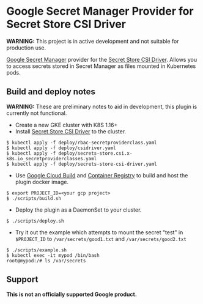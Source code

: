 # Google Secret Manager Provider for Secret Store CSI Driver

**WARNING:** This project is in active development and not suitable for
production use.

[Google Secret Manager](https://cloud.google.com/secret-manager/) provider for
the [Secret Store CSI
Driver](https://github.com/kubernetes-sigs/secrets-store-csi-driver). Allows you
to access secrets stored in Secret Manager as files mounted in Kubernetes pods.

## Build and deploy notes

**WARNING:** These are preliminary notes to aid in development, this plugin is currently not functional.

* Create a new GKE cluster with K8S 1.16+
* Install [Secret Store CSI Driver](https://github.com/kubernetes-sigs/secrets-store-csi-driver) to the cluster.
```shell
$ kubectl apply -f deploy/rbac-secretproviderclass.yaml
$ kubectl apply -f deploy/csidriver.yaml
$ kubectl apply -f deploy/secrets-store.csi.x-k8s.io_secretproviderclasses.yaml
$ kubectl apply -f deploy/secrets-store-csi-driver.yaml
```
* Use [Google Cloud Build](https://cloud.google.com/run/docs/building/containers#building_using) and [Container Registry](https://cloud.google.com/container-registry/docs/quickstart) to build and host the plugin docker image.
```shell
$ export PROJECT_ID=<your gcp project>
$ ./scripts/build.sh
```
* Deploy the plugin as a DaemonSet to your cluster.
```shell
$ ./scripts/deploy.sh
```
* Try it out the example which attempts to mount the secret "test" in `$PROJECT_ID` to `/var/secrets/good1.txt` and `/var/secrets/good2.txt`
```shell
$ ./scripts/example.sh
$ kubectl exec -it mypod /bin/bash
root@mypod:/# ls /var/secrets
```

## Support

__This is not an officially supported Google product.__
